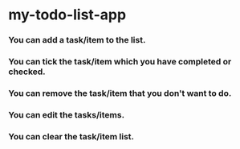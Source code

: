 # my-todo-list-app

### You can add a task/item to the list.

### You can tick the task/item which you have completed or checked.

### You can remove the task/item that you don't want to do.

### You can edit the tasks/items.

### You can clear the task/item list.